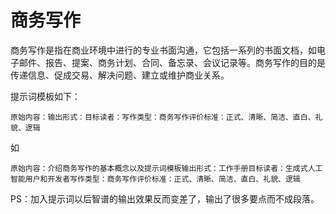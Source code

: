 # 商务写作

商务写作是指在商业环境中进行的专业书面沟通，它包括一系列的书面文档，如电子邮件、报告、提案、商务计划、合同、备忘录、会议记录等。商务写作的目的是传递信息、促成交易、解决问题、建立或维护商业关系。

提示词模板如下：
```
原始内容：输出形式：目标读者：写作类型：商务写作评价标准：正式、清晰、简洁、直白、礼貌、逻辑
```
如
```
原始内容：介绍商务写作的基本概念以及提示词模板输出形式：工作手册目标读者：生成式人工智能用户和开发者写作类型：商务写作评价标准：正式、清晰、简洁、直白、礼貌、逻辑
```
PS：加入提示词以后智谱的输出效果反而变差了，输出了很多要点而不成段落。

